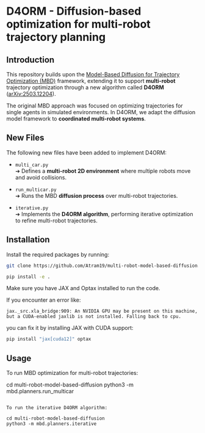 # D4ORM - Diffusion-based optimization for multi-robot trajectory planning

## Introduction

This repository builds upon the [Model-Based Diffusion for Trajectory Optimization (MBD)](https://arxiv.org/pdf/2407.01573) framework, extending it to support **multi-robot** trajectory optimization through a new algorithm called **D4ORM** ([arXiv:2503.12204](https://arxiv.org/pdf/2503.12204)).

The original MBD approach was focused on optimizing trajectories for single agents in simulated environments. In D4ORM, we adapt the diffusion model framework to **coordinated multi-robot systems**.

## New Files

The following new files have been added to implement D4ORM:

- `multi_car.py`  
  ➔ Defines a **multi-robot 2D environment** where multiple robots move and avoid collisions.

- `run_multicar.py`  
  ➔ Runs the MBD **diffusion process** over multi-robot trajectories.

- `iterative.py`  
  ➔ Implements the **D4ORM algorithm**, performing iterative optimization to refine multi-robot trajectories.

## Installation

Install the required packages by running:

```bash
git clone https://github.com/Atram19/multi-robot-model-based-diffusion.git

pip install -e .
```

Make sure you have JAX and Optax installed to run the code.

If you encounter an error like:

```
jax._src.xla_bridge:909: An NVIDIA GPU may be present on this machine, but a CUDA-enabled jaxlib is not installed. Falling back to cpu.
```

you can fix it by installing JAX with CUDA support:

```bash
pip install "jax[cuda12]" optax
```

## Usage

To run MBD optimization for multi-robot trajectories:

cd multi-robot-model-based-diffusion
python3 -m mbd.planners.run_multicar
```

To run the iterative D4ORM algorithm:

cd multi-robot-model-based-diffusion
python3 -m mbd.planners.iterative
